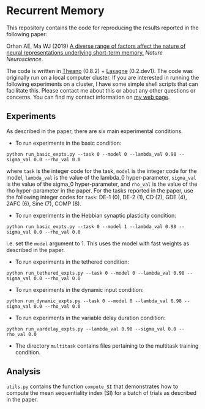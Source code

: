 # Recurrent Memory

This repository contains the code for reproducing the results reported in the following paper:

Orhan AE, Ma WJ (2019) [A diverse range of factors affect the nature of neural representations underlying short-term memory.](https://www.biorxiv.org/content/early/2018/10/13/244707) *Nature Neuroscience*.

The code is written in [Theano](http://www.deeplearning.net/software/theano/) (0.8.2) + [Lasagne](http://lasagne.readthedocs.io/en/latest/) (0.2.dev1). The code was originally run on a local computer cluster. If you are interested in running the following experiments on a cluster, I have some simple shell scripts that can facilitate this. Please contact me about this or about any other questions or concerns. You can find my contact information on [my web page](https://sites.google.com/view/eminorhan).

## Experiments

As described in the paper, there are six main experimental conditions.

* To run experiments in the basic condition:
```
python run_basic_expts.py --task 0 --model 0 --lambda_val 0.98 --sigma_val 0.0 --rho_val 0.0
```
where `task` is the integer code for the task, `model` is the integer code for the model, `lambda_val` is the value of the lambda_0 hyper-parameter, `sigma_val` is the value of the sigma_0 hyper-parameter, and `rho_val` is the value of the rho hyper-parameter in the paper. For the tasks reported in the paper, use the following integer codes for `task`: DE-1 (0), DE-2 (1), CD (2), GDE (4), 2AFC (6), Sine (7), COMP (8).   

* To run experiments in the Hebbian synaptic plasticity condition:
```
python run_basic_expts.py --task 0 --model 1 --lambda_val 0.98 --sigma_val 0.0 --rho_val 0.0
```
i.e. set the `model` argument to 1. This uses the model with fast weights as described in the paper.

* To run experiments in the tethered condition:
```
python run_tethered_expts.py --task 0 --model 0 --lambda_val 0.98 --sigma_val 0.0 --rho_val 0.0
```

* To run experiments in the dynamic input condition:
```
python run_dynamic_expts.py --task 0 --model 0 --lambda_val 0.98 --sigma_val 0.0 --rho_val 0.0
```
* To run experiments in the variable delay duration condition:
```
python run_vardelay_expts.py --lambda_val 0.98 --sigma_val 0.0 --rho_val 0.0
```
* The directory `multitask` contains files pertaining to the multitask training condition.

## Analysis

`utils.py` contains the function `compute_SI` that demonstrates how to compute the mean sequentiality index (SI) for a batch of trials as described in the paper.

